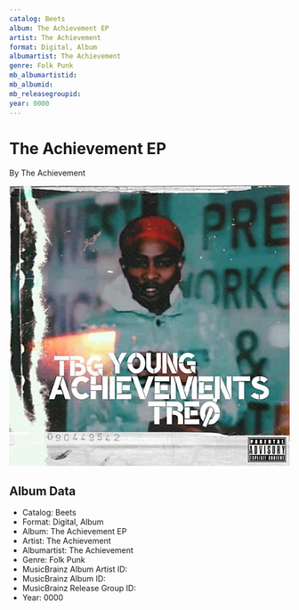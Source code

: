 ```yaml
---
catalog: Beets
album: The Achievement EP
artist: The Achievement
format: Digital, Album
albumartist: The Achievement
genre: Folk Punk
mb_albumartistid: 
mb_albumid: 
mb_releasegroupid: 
year: 0000
---
```


# The Achievement EP

By The Achievement

![](../../assets/beetscovers/The_Achievement-The_Achievement_EP.jpg)

## Album Data

- Catalog: Beets
- Format: Digital, Album
- Album: The Achievement EP
- Artist: The Achievement
- Albumartist: The Achievement
- Genre: Folk Punk
- MusicBrainz Album Artist ID: 
- MusicBrainz Album ID: 
- MusicBrainz Release Group ID: 
- Year: 0000

